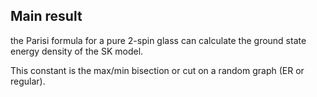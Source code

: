 ## Main result

the Parisi formula for a pure 2-spin glass can calculate the ground state energy density of the SK model.

This constant is the max/min bisection or cut on a random graph (ER or regular).
